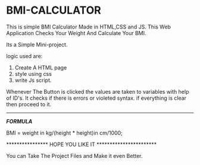 # BMI-CALCULATOR
This is simple BMI Calculator Made in HTML,CSS and JS. This Web Application Checks Your Weight And Calculate Your BMI.

Its a Simple Mini-project.

logic used are:

1. Create A HTML page
2. style using css
3. write Js script.

Whenever The Button is clicked the values are taken to variables with help of ID's.
It checks if there is errors or violeted syntax.
if everything is clear then proceed to it.
*************************************************************************************


_____FORMULA_____

BMI = weight in kg/(height * height)in cm/1000;

**************** HOPE YOU LIKE IT ***********************

You can Take The Project Files and Make it even Better.
